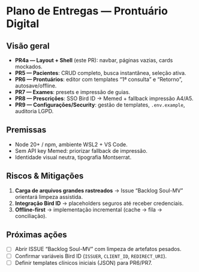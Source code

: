 # Plano de Entregas — Prontuário Digital

## Visão geral
- **PR4a — Layout + Shell** (este PR): navbar, páginas vazias, cards mockados.
- **PR5 — Pacientes**: CRUD completo, busca instantânea, seleção ativa.
- **PR6 — Prontuários**: editor com templates “1ª consulta” e “Retorno”, autosave/offline.
- **PR7 — Exames**: presets e impressão de guias.
- **PR8 — Prescrições**: SSO Bird ID → Memed + fallback impressão A4/A5.
- **PR9 — Configurações/Security**: gestão de templates, `.env.example`, auditoria LGPD.

## Premissas
- Node 20+ / npm, ambiente WSL2 + VS Code.
- Sem API key Memed: priorizar fallback de impressão.
- Identidade visual neutra, tipografia Montserrat.

## Riscos & Mitigações
1. **Carga de arquivos grandes rastreados** → Issue “Backlog Soul-MV” orientará limpeza assistida.
2. **Integração Bird ID** → placeholders seguros até receber credenciais.
3. **Offline-first** → implementação incremental (cache → fila → conciliação).

## Próximas ações
- [ ] Abrir ISSUE “Backlog Soul-MV” com limpeza de artefatos pesados.
- [ ] Confirmar variáveis Bird ID (`ISSUER`, `CLIENT_ID`, `REDIRECT_URI`).
- [ ] Definir templates clínicos iniciais (JSON) para PR6/PR7.
